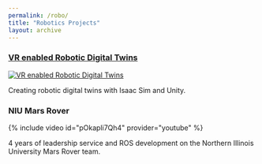 ```yaml
---
permalink: /robo/
title: "Robotics Projects"
layout: archive
---
```

### [VR enabled Robotic Digital Twins](https://halbry.github.io/personal-page/dt/)<br>
[![VR enabled Robotic Digital Twins][5]][6] 

[5]: https://halbry.github.io/personal-page/assets/images/dt-long.png
[6]: https://halbry.github.io/personal-page/dt/

Creating robotic digital twins with Isaac Sim and Unity.

### NIU Mars Rover

{% include video id="pOkapli7Qh4" provider="youtube" %}

4 years of leadership service and ROS development on the Northern Illinois University Mars Rover team. 

